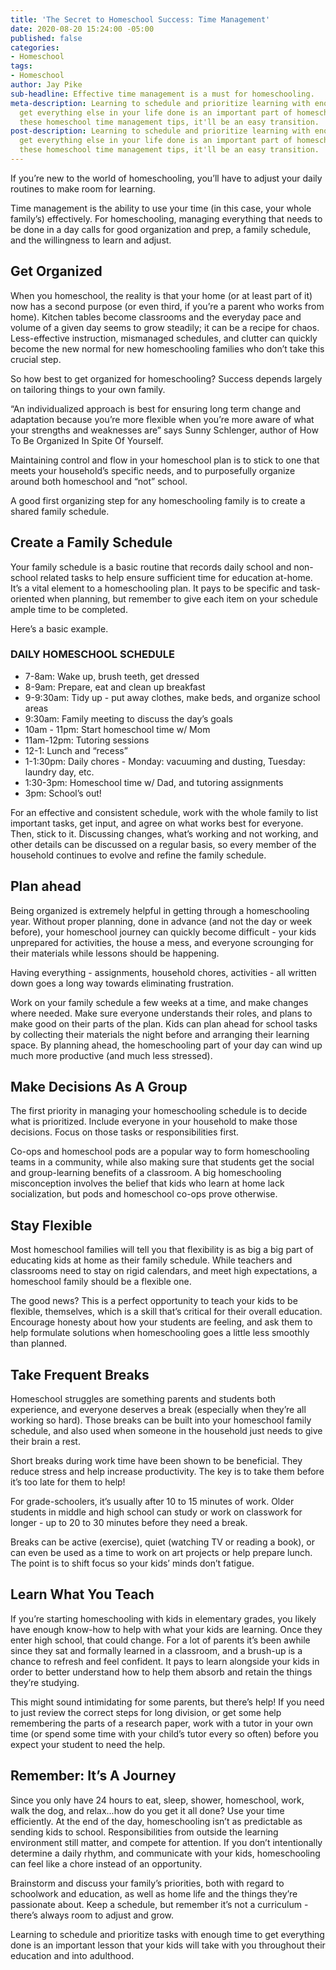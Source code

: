 ```yaml
---
title: 'The Secret to Homeschool Success: Time Management'
date: 2020-08-20 15:24:00 -05:00
published: false
categories:
- Homeschool
tags:
- Homeschool
author: Jay Pike
sub-headline: Effective time management is a must for homeschooling.
meta-description: Learning to schedule and prioritize learning with enough time to
  get everything else in your life done is an important part of homeschooling. With
  these homeschool time management tips, it'll be an easy transition.
post-description: Learning to schedule and prioritize learning with enough time to
  get everything else in your life done is an important part of homeschooling. With
  these homeschool time management tips, it'll be an easy transition.
---
```


If you’re new to the world of homeschooling, you’ll have to adjust your daily routines to make room for learning. 

Time management is the ability to use your time (in this case, your whole family’s) effectively. For homeschooling, managing everything that needs to be done in a day calls for good organization and prep, a family schedule, and the willingness to learn and adjust.

## Get Organized

When you homeschool, the reality is that your home (or at least part of it) now has a second purpose (or even third, if you’re a parent who works from home). Kitchen tables become classrooms and the everyday pace and volume of a given day seems to grow steadily; it can be a recipe for chaos. Less-effective instruction, mismanaged schedules, and clutter can quickly become the new normal for new homeschooling families who don’t take this crucial step. 

So how best to get organized for homeschooling? Success depends largely on tailoring things to your own family. 

“An individualized approach is best for ensuring long term change and adaptation because you’re more flexible when you’re more aware of what your strengths and weaknesses are” says Sunny Schlenger, author of How To Be Organized In Spite Of Yourself.

Maintaining control and flow in your homeschool plan is to stick to one that meets your household’s specific needs, and to purposefully organize around both homeschool and “not” school. 

A good first organizing step for any homeschooling family is to create a shared family schedule.

## Create a Family Schedule

Your family schedule is a basic routine that records daily school and non-school related tasks to help ensure sufficient time for education at-home. It’s a vital element to a homeschooling plan. It pays to be specific and task-oriented when planning, but remember to give each item on your schedule ample time to be completed.  

Here’s a basic example. 

### DAILY HOMESCHOOL SCHEDULE
* 7-8am: Wake up, brush teeth, get dressed
* 8-9am: Prepare, eat and clean up breakfast
* 9-9:30am: Tidy up - put away clothes, make beds, and organize school areas
* 9:30am: Family meeting to discuss the day’s goals
* 10am - 11pm: Start homeschool time w/ Mom
* 11am-12pm: Tutoring sessions 
* 12-1: Lunch and “recess”
* 1-1:30pm: Daily chores - Monday: vacuuming and dusting, Tuesday: laundry day, etc.
* 1:30-3pm: Homeschool time w/ Dad, and tutoring assignments
* 3pm: School’s out!

For an effective and consistent schedule, work with the whole family to list important tasks, get input, and agree on what works best for everyone. Then, stick to it. Discussing changes, what’s working and not working, and other details can be discussed on a regular basis, so every member of the household continues to evolve and refine the family schedule.

## Plan ahead

Being organized is extremely helpful in getting through a homeschooling year. Without proper planning, done in advance (and not the day or week before), your homeschool journey can quickly become difficult - your kids unprepared for activities, the house a mess, and everyone scrounging for their materials while lessons should be happening.

Having everything - assignments, household chores, activities - all written down goes a long way towards eliminating frustration.

Work on your family schedule a few weeks at a time, and make changes where needed. Make sure everyone understands their roles, and plans to make good on their parts of the plan. Kids can plan ahead for school tasks by collecting their materials the night before and arranging their learning space. By planning ahead, the homeschooling part of your day can wind up much more productive (and much less stressed).

## Make Decisions As A Group

The first priority in managing your homeschooling schedule is to decide what is prioritized. Include everyone in your household to make those decisions. Focus on those tasks or responsibilities first. 

Co-ops and homeschool pods are a popular way to form homeschooling teams in a community, while also making sure that students get the social and group-learning benefits of a classroom. A big homeschooling misconception involves the belief that kids who learn at home lack socialization, but pods and homeschool co-ops prove otherwise. 

## Stay Flexible
Most homeschool families will tell you that flexibility is as big a big part of educating kids at home as their family schedule. While teachers and classrooms need to stay on rigid calendars, and meet high expectations, a homeschool family should be a flexible one.

The good news? This is a perfect opportunity to teach your kids to be flexible, themselves, which is a skill that’s critical for their overall education. Encourage honesty about how your students are feeling, and ask them to help formulate solutions when homeschooling goes a little less smoothly than planned.

## Take Frequent Breaks

Homeschool struggles are something parents and students both experience, and everyone deserves a break (especially when they’re all working so hard). Those breaks can be built into your homeschool family schedule, and also used when someone in the household just needs to give their brain a rest. 

Short breaks during work time have been shown to be beneficial. They reduce stress and help increase productivity. The key is to take them before it’s too late for them to help!

For grade-schoolers, it’s usually after 10 to 15 minutes of work. Older students in middle and high school can study or work on classwork for longer - up to 20 to 30 minutes before they need a break.

Breaks can be active (exercise), quiet (watching TV or reading a book), or can even be used as a time to work on art projects or help prepare lunch. The point is to shift focus so your kids’ minds don’t fatigue.

## Learn What You Teach
If you’re starting homeschooling with kids in elementary grades, you likely have enough know-how to help with what your kids are learning. Once they enter high school, that could change. For a lot of parents it’s been awhile since they sat and formally learned in a classroom, and a brush-up is a chance to refresh and feel confident. It pays to learn alongside your kids in order to better understand how to help them absorb and retain the things they’re studying. 

This might sound intimidating for some parents, but there’s help! If you need to just review the correct steps for long division, or get some help remembering the parts of a research paper, work with a tutor in your own time (or spend some time with your child’s tutor every so often) before you expect your student to need the help. 

## Remember: It’s A Journey

Since you only have 24 hours to eat, sleep, shower, homeschool, work, walk the dog, and relax...how do you get it all done? Use your time efficiently. At the end of the day, homeschooling isn’t as predictable as sending kids to school. Responsibilities from outside the learning environment still matter, and compete for attention. If you don’t intentionally determine a daily rhythm, and communicate with your kids, homeschooling can feel like a chore instead of an opportunity. 

Brainstorm and discuss your family’s priorities, both with regard to schoolwork and education, as well as home life and the things they’re passionate about. Keep a schedule, but remember it’s not a curriculum - there’s always room to adjust and grow. 

Learning to schedule and prioritize tasks with enough time to get everything done is an important lesson that your kids will take with you throughout their education and into adulthood.